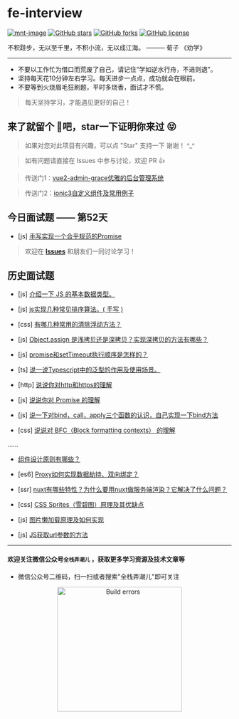 # fe-interview

[![mnt-image](https://img.shields.io/maintenance/yes/2019.svg)](../../commits/master)
[![GitHub stars](https://img.shields.io/github/stars/daily-interview/fe-interview.svg)](https://github.com/daily-interview/fe-interview/stargazers)
[![GitHub forks](https://img.shields.io/github/forks/daily-interview/fe-interview.svg)](https://github.com/daily-interview/fe-interview/network)
[![GitHub license](https://img.shields.io/badge/license-MIT-blue.svg)](https://github.com/daily-interview/fe-interview/blob/master/LICENSE)

不积跬步，无以至千里，不积小流，无以成江海。 ——— 荀子 《劝学》

---

- 不要以工作忙为借口而荒废了自己，请记住“学如逆水行舟，不进则退”。
- 坚持每天花10分钟左右学习。每天进步一点点，成功就会在眼前。
- 不要等到火烧眉毛狂刷题，平时多烧香，面试才不慌。
> 每天坚持学习，才能遇见更好的自己！

## 来了就留个 :feet:吧，star一下证明你来过  :stuck_out_tongue_closed_eyes:

>  如果对您对此项目有兴趣，可以点 "Star" 支持一下 谢谢！ ^_^

>  如有问题请直接在 Issues 中参与讨论，欢迎 PR 👍

>  传送门1：[vue2-admin-grace优雅的后台管理系统](https://github.com/artdong/vue-admin)

>  传送门2：[ionic3自定义组件及常用例子](https://github.com/artdong/ionic3-awesome)

## 今日面试题 —— 第52天  

- [js] [手写实现一个合乎规范的Promise](https://github.com/daily-interview/fe-interview/issues/53)

> 欢迎在 [**Issues**](https://github.com/daily-interview/fe-interview/issues) 和朋友们一同讨论学习！

## 历史面试题

- [js] [介绍一下 JS 的基本数据类型。](https://github.com/daily-interview/fe-interview/issues/1)

- [js] [js实现几种常见排序算法。( 手写 )](https://github.com/daily-interview/fe-interview/issues/2)

- [css] [有哪几种常用的清除浮动方法？](https://github.com/daily-interview/fe-interview/issues/3)

- [js] [Object.assign 是浅拷贝还是深拷贝？实现深拷贝的方法有哪些？](https://github.com/daily-interview/fe-interview/issues/4)

- [js] [promise和setTimeout执行顺序是怎样的？](https://github.com/daily-interview/fe-interview/issues/5)

- [ts] [说一说Typescript中的泛型的作用及使用场景。](https://github.com/daily-interview/fe-interview/issues/6)

- [http] [说说你对http和https的理解](https://github.com/daily-interview/fe-interview/issues/7)

- [js] [说说你对 Promise 的理解](https://github.com/daily-interview/fe-interview/issues/8)

- [js] [说一下对bind，call，apply三个函数的认识，自己实现一下bind方法](https://github.com/daily-interview/fe-interview/issues/9)

- [css] [说说对 BFC（Block formatting contexts） 的理解](https://github.com/daily-interview/fe-interview/issues/10)

......

- [组件设计原则有哪些？](https://github.com/daily-interview/fe-interview/issues/41)

- [es6] [Proxy如何实现数据劫持、双向绑定？](https://github.com/daily-interview/fe-interview/issues/44)

- [ssr] [nuxt有哪些特性？为什么要用nuxt做服务端渲染？它解决了什么问题？](https://github.com/daily-interview/fe-interview/issues/49)

- [css] [CSS Sprites（雪碧图）原理及其优缺点](https://github.com/daily-interview/fe-interview/issues/50)

- [js] [图片懒加载原理及如何实现](https://github.com/daily-interview/fe-interview/issues/51)

- [js] [JS获取url参数的方法](https://github.com/daily-interview/fe-interview/issues/52)

---

#### 欢迎关注微信公众号`全栈弄潮儿` ，获取更多学习资源及技术文章等

* 微信公众号二维码，扫一扫或者搜索"全栈弄潮儿"即可关注

<p align='center'>
<img src='https://upload-images.jianshu.io/upload_images/3100736-b722d7d753e6eaf9.jpg?imageMogr2/auto-orient/strip%7CimageView2/2/w/1240' width='280' alt='Build errors'>
</p>

